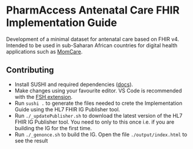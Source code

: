 # PharmAccess Antenatal Care FHIR Implementation Guide

Development of a minimal dataset for antenatal care based on FHIR v4. Intended to be used in sub-Saharan African countries for digital health applications such as [MomCare](https://www.pharmaccess.org/update/momcare-co-winner-of-the-commonwealth-digital-health-awards/).


## Contributing

- Install SUSHI and required dependencies ([docs](https://fshschool.org/docs/sushi/)).
- Make changes using your favourite editor. VS Code is recommended with the [FSH extension](https://fshschool.org/docs/vscode/).
- Run `sushi .` to generate the files needed to crete the Implementation Guide using the HL7 FHIR IG Publisher tool.
- Run `./_updatePublisher.sh` to download the latest version of the HL7 FHIR IG Publisher tool. You need to only to this once i.e. if you are building the IG for the first time.
- Run `./_genonce.sh` to build the IG. Open the file `./output/index.html` to see the result